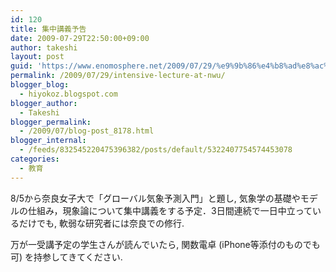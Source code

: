 ```yaml
---
id: 120
title: 集中講義予告
date: 2009-07-29T22:50:00+09:00
author: takeshi
layout: post
guid: 'https://www.enomosphere.net/2009/07/29/%e9%9b%86%e4%b8%ad%e8%ac%9b%e7%be%a9%e4%ba%88%e5%91%8a/'
permalink: /2009/07/29/intensive-lecture-at-nwu/
blogger_blog:
  - hiyokoz.blogspot.com
blogger_author:
  - Takeshi
blogger_permalink:
  - /2009/07/blog-post_8178.html
blogger_internal:
  - /feeds/832545220475396382/posts/default/5322407754574453078
categories:
  - 教育
---
```

8/5から奈良女子大で「グローバル気象予測入門」と題し, 気象学の基礎やモデルの仕組み，現象論について集中講義をする予定．3日間連続で一日中立っているだけでも, 軟弱な研究者には奈良での修行.
<div></div>
<div>万が一受講予定の学生さんが読んでいたら, 関数電卓 (iPhone等添付のものでも可) を持参してきてください.</div>